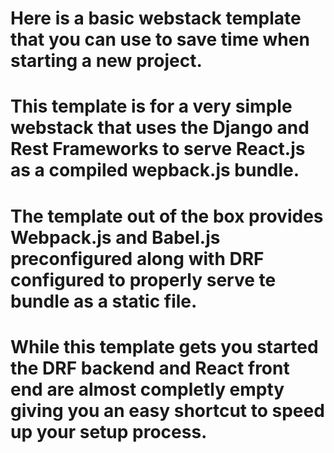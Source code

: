 # Here is a basic webstack template that you can use to save time when starting a new project.
# This template is for a very simple webstack that uses the Django and Rest Frameworks to serve React.js as a compiled wepback.js bundle.
# The template out of the box provides Webpack.js and Babel.js preconfigured along with DRF configured to properly serve te bundle as a static file.
# While this template gets you started the DRF backend and React front end are almost completly empty giving you an easy shortcut to speed up your setup process.
